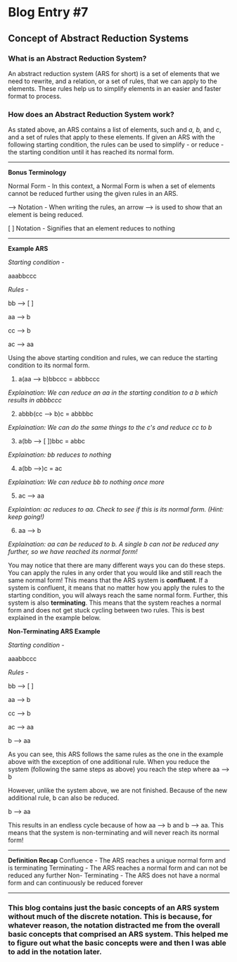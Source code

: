 # Blog Entry #7

## Concept of Abstract Reduction Systems

### What is an Abstract Reduction System?
An abstract reduction system (ARS for short) is a set of elements that we need to rewrite, and a relation, or a set of rules, that we can apply to the elements. These rules help us to simplify elements in an easier and faster format to process.

### How does an Abstract Reduction System work?
As stated above, an ARS contains a list of elements, such and *a, b,* and *c*, and a set of rules that apply to these elements. If given an ARS with the following starting condition, the rules can be used to simplify - or reduce - the starting condition until it has reached its normal form.  
_________________________________________________________________________________________________________________________________________________________________________________
**Bonus Terminology**

Normal Form - In this context, a Normal Form is when a set of elements cannot be reduced further using the given rules in an ARS. 

--> Notation - When writing the rules, an arrow --> is used to show that an element is being reduced.

[ ] Notation - Signifies that an element reduces to nothing
_________________________________________________________________________________________________________________________________________________________________________________

**Example ARS**

*Starting condition* - 

aaabbccc

*Rules* - 

bb --> [ ]

aa --> b

cc --> b

ac --> aa

Using the above starting condition and rules, we can reduce the starting condition to its normal form.

1. a(aa --> b)bbccc = abbbccc

*Explaination: We can reduce an aa in the starting condition to a b which results in abbbccc*

2. abbb(cc --> b)c = abbbbc

*Explaination: We can do the same things to the c's and reduce cc to b*

3. a(bb --> [ ])bbc = abbc

*Explaination: bb reduces to nothing*

4. a(bb -->)c = ac

*Explaination: We can reduce bb to nothing once more*

5. ac --> aa

*Explaintion: ac reduces to aa. Check to see if this is its normal form. (Hint: keep going!)*

6. aa --> b

*Explaination: aa can be reduced to b. A single b can not be reduced any further, so we have reached its normal form!*

You may notice that there are many different ways you can do these steps. You can apply the rules in any order that you would like and still reach the same normal form! This means that the ARS system is **confluent**. If a system is confluent, it means that no matter how you apply the rules to the starting condition, you will always reach the same normal form. Further, this system is also **terminating**. This means that the system reaches a normal form and does not get stuck cycling between two rules. This is best explained in the example below.

**Non-Terminating ARS Example**

*Starting condition* - 

aaabbccc

*Rules* - 

bb --> [ ]

aa --> b

cc --> b

ac --> aa

b --> aa

As you can see, this ARS follows the same rules as the one in the example above with the exception of one additional rule. When you reduce the system (following the same steps as above) you reach the step where
aa --> b
 
However, unlike the system above, we are not finished. Because of the new additional rule, b can also be reduced.
 
b --> aa
 
This results in an endless cycle because of how aa --> b and b --> aa. This means that the system is non-terminating and will never reach its normal form!
 
_________________________________________________________________________________________________________________________________________________________________________________
**Definition Recap**
Confluence - The ARS reaches a unique normal form and is terminating 
Terminating - The ARS reaches a normal form and can not be reduced any further
Non- Terminating - The ARS does not have a normal form and can continuously be reduced forever
_________________________________________________________________________________________________________________________________________________________________________________


### This blog contains just the basic concepts of an ARS system without much of the discrete notation. This is because, for whatever reason, the notation distracted me from the overall basic concepts that comprised an ARS system. This helped me to figure out what the basic concepts were and then I was able to add in the notation later.






